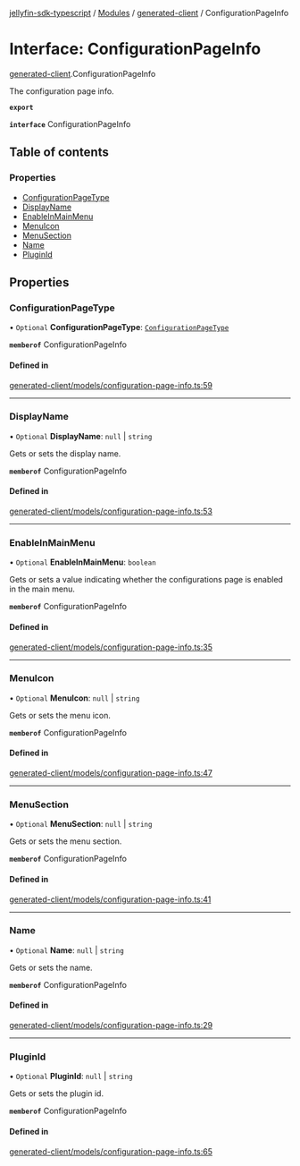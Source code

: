 [jellyfin-sdk-typescript](../README.md) / [Modules](../modules.md) / [generated-client](../modules/generated_client.md) / ConfigurationPageInfo

# Interface: ConfigurationPageInfo

[generated-client](../modules/generated_client.md).ConfigurationPageInfo

The configuration page info.

**`export`**

**`interface`** ConfigurationPageInfo

## Table of contents

### Properties

- [ConfigurationPageType](generated_client.ConfigurationPageInfo.md#configurationpagetype)
- [DisplayName](generated_client.ConfigurationPageInfo.md#displayname)
- [EnableInMainMenu](generated_client.ConfigurationPageInfo.md#enableinmainmenu)
- [MenuIcon](generated_client.ConfigurationPageInfo.md#menuicon)
- [MenuSection](generated_client.ConfigurationPageInfo.md#menusection)
- [Name](generated_client.ConfigurationPageInfo.md#name)
- [PluginId](generated_client.ConfigurationPageInfo.md#pluginid)

## Properties

### ConfigurationPageType

• `Optional` **ConfigurationPageType**: [`ConfigurationPageType`](../enums/generated_client.ConfigurationPageType.md)

**`memberof`** ConfigurationPageInfo

#### Defined in

[generated-client/models/configuration-page-info.ts:59](https://github.com/thornbill/jellyfin-sdk-typescript/blob/350a9a5/src/generated-client/models/configuration-page-info.ts#L59)

___

### DisplayName

• `Optional` **DisplayName**: ``null`` \| `string`

Gets or sets the display name.

**`memberof`** ConfigurationPageInfo

#### Defined in

[generated-client/models/configuration-page-info.ts:53](https://github.com/thornbill/jellyfin-sdk-typescript/blob/350a9a5/src/generated-client/models/configuration-page-info.ts#L53)

___

### EnableInMainMenu

• `Optional` **EnableInMainMenu**: `boolean`

Gets or sets a value indicating whether the configurations page is enabled in the main menu.

**`memberof`** ConfigurationPageInfo

#### Defined in

[generated-client/models/configuration-page-info.ts:35](https://github.com/thornbill/jellyfin-sdk-typescript/blob/350a9a5/src/generated-client/models/configuration-page-info.ts#L35)

___

### MenuIcon

• `Optional` **MenuIcon**: ``null`` \| `string`

Gets or sets the menu icon.

**`memberof`** ConfigurationPageInfo

#### Defined in

[generated-client/models/configuration-page-info.ts:47](https://github.com/thornbill/jellyfin-sdk-typescript/blob/350a9a5/src/generated-client/models/configuration-page-info.ts#L47)

___

### MenuSection

• `Optional` **MenuSection**: ``null`` \| `string`

Gets or sets the menu section.

**`memberof`** ConfigurationPageInfo

#### Defined in

[generated-client/models/configuration-page-info.ts:41](https://github.com/thornbill/jellyfin-sdk-typescript/blob/350a9a5/src/generated-client/models/configuration-page-info.ts#L41)

___

### Name

• `Optional` **Name**: ``null`` \| `string`

Gets or sets the name.

**`memberof`** ConfigurationPageInfo

#### Defined in

[generated-client/models/configuration-page-info.ts:29](https://github.com/thornbill/jellyfin-sdk-typescript/blob/350a9a5/src/generated-client/models/configuration-page-info.ts#L29)

___

### PluginId

• `Optional` **PluginId**: ``null`` \| `string`

Gets or sets the plugin id.

**`memberof`** ConfigurationPageInfo

#### Defined in

[generated-client/models/configuration-page-info.ts:65](https://github.com/thornbill/jellyfin-sdk-typescript/blob/350a9a5/src/generated-client/models/configuration-page-info.ts#L65)
